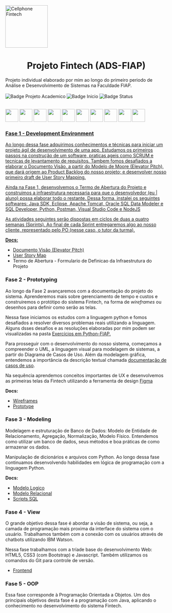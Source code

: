 <img width="132" alt="Cellphone Fintech" src="https://user-images.githubusercontent.com/69209788/189362730-a2bd712a-6a15-475a-8f9e-5c53ce4337b8.png">
<h1 align="center"> Projeto Fintech (ADS-FIAP) </h1>


Projeto individual elaborado por mim ao longo do primeiro periodo de Análise e Desenvolvimento de Sistemas na Faculdade FIAP. </br> </br>
![Badge Projeto Academico](https://img.shields.io/static/v1?label=projeto&message=academico&color=brightgreen) ![Badge Inicio](https://img.shields.io/static/v1?label=inicio&message=agosto2022&color=yellowgreen) ![Badge Status](https://img.shields.io/static/v1?label=status&message=em%20desenvolvimento&color=yellow)

</br><img src="https://cdn.jsdelivr.net/gh/devicons/devicon/icons/python/python-original.svg" width="40" height="40"/> 
<img src="https://cdn.jsdelivr.net/gh/devicons/devicon/icons/figma/figma-original.svg" width="40" height="40"/> 
<img src="https://cdn.jsdelivr.net/gh/devicons/devicon/icons/oracle/oracle-original.svg" width="40" height="40"/>
<img src="https://cdn.jsdelivr.net/gh/devicons/devicon/icons/html5/html5-original.svg" width="40" height="40" />
<img src="https://cdn.jsdelivr.net/gh/devicons/devicon/icons/css3/css3-original.svg" width="40" height="40" />
<img src="https://cdn.jsdelivr.net/gh/devicons/devicon/icons/javascript/javascript-original.svg" width="40" height="40" />
<img src="https://cdn.jsdelivr.net/gh/devicons/devicon/icons/bootstrap/bootstrap-original.svg" width="40" height="40" />
<img src="https://cdn.jsdelivr.net/gh/devicons/devicon/icons/git/git-original.svg" width="40" height="40" />
<img src="https://cdn.jsdelivr.net/gh/devicons/devicon/icons/nodejs/nodejs-original.svg" width="40" height="40"/> 
<a href="https://www.java.com/pt-BR/download/"><img src="https://cdn.jsdelivr.net/gh/devicons/devicon/icons/java/java-original.svg" width="40" height="40" />

<h3>Fase 1 - Development Environment</h3>
<p>Ao longo dessa fase adquirimos conhecimentos e técnicas para iniciar um projeto ágil de desenvolvimento de uma app. Estudamos os primeiros passos na construção de um software, praticas ageis como SCRUM e tecnicas de levantamento de requisitos. Tambem fomos desafiados a elaborar o Documento Visão, a partir do Modelo de Moore (Elevator Pitch), que dará origem ao Product Backlog do nosso projeto; e desenvolver nosso primeiro draft de User Story Mapping. </p>

<p>Ainda na Fase 1, desenvolvemos o Termo de Abertura do Projeto e construimos a infraestrutura necessaria para que o desenvolvedor (eu | aluno) possa elaborar todo o restante. Dessa forma, instalei os seguintes softwares: Java SDK, Eclipse, Apache Tomcat, Oracle SQL Data Modeler e SQL Developer, Python, Postman, Visual Studio Code e NodeJS</p>

<p>As atividades seguintes serão dispostas em ciclos de duas a quatro semanas (Sprints). Ao final de cada Sprint entregaremos algo ao nosso cliente, representado pelo PO (nesse caso, o tutor da turma).</p>
    
<b> Docs: </b>
<ul>
<li><a href= "https://github.com/brunoesm07/Projeto_Fintech_ADS-FIAP/blob/main/pdf/Atividade%20-%20Elaborando%20o%20Documento%20Vis%C3%A3o%20do%20Sistema%20%E2%80%93%20FINTECH.pdf">Documento Visão (Elevator Pitch)</a></li>
<li><a href= "https://github.com/brunoesm07/Projeto_Fintech_ADS-FIAP/blob/main/pdf/Atividade%20-%20User%20Story%20Map.pdf">User Story Map</a></li>
<li>Termo de Abertura - Formulario de Definicao da Infraestrutura do Projeto</li>
</ul>

<h3>Fase 2 - Prototyping</h3>

<p>Ao longo da Fase 2 avançaremos com a documentação do projeto do sistema. Aprenderemos mais sobre gerenciamento de tempo e custos e construiremos o protótipo do sistema Fintech, na forma de <i>wireframes</i> ou desenhos para definir como serão as telas.</p>

<p>Nessa fase iniciamos os estudos com a linguagem python e fomos desafiados a resolver diversos problemas reais utilizando a linguagem. Alguns dsses desafios e as resoluções elaboradas por mim podem ser visualizadas na pasta <a href="https://github.com/brunoesm07/Projeto_Fintech_ADS-FIAP/tree/main/Exerc%C3%ADcios%20em%20Python-FIAP">Exercícios em Python-FIAP.</a> </p>

<p>Para prosseguir com o desenvolvimento do nosso sistema, começamos a compreender o UML, a linguagem visual para modelagem de sistemas, a partir do Diagrama de Casos de Uso. Além da modelagem gráfica, entendemos a importância da descrição textual chamada <a href="https://github.com/brunoesm07/Projeto_Fintech_ADS-FIAP/blob/main/Documenta%C3%A7%C3%A3o%20de%20Casos%20de%20Uso%20-%20ex.01.pdf">documentação de casos de uso</a>.</p>

<p>Na sequência aprendemos conceitos importantes de UX e desenvolvemos as primeiras telas da Fintech utilizando a ferramenta de design <a href="https://www.figma.com/">Figma</a></p>

<b> Docs: </b>
<ul>
<li><a href="https://github.com/brunoesm07/Projeto_Fintech_ADS-FIAP/blob/main/pdf/Wireframes%20Fintech%20RM96757.pdf">Wireframes</a></li>
<li><a href="https://www.figma.com/proto/kEolXTRo4BhvPDdAZy4FBL/Wireframes-Fintech?node-id=1%3A2&scaling=scale-down&page-id=0%3A1&starting-point-node-id=1%3A2">Prototype</a></li>
</ul>

<h3>Fase 3 - Modeling</h3>

<p>Modelagem e estruturação de Banco de Dados: Modelo de Entidade de Relacionamento, Agregação, Normalização, Modelo Físico. Entendemos como utilizar um banco de dados, seus métodos e boa práticas de como armazenar os dados.</p>
<p>Manipulação de dicionários e arquivos com Python. Ao longo dessa fase continuamos desenvolvendo habilidades em lógica de programação com a linguagem Python.</p>

<b> Docs: </b>
<ul>
<li><a href="https://github.com/brunoesm07/Projeto_Fintech_ADS-FIAP/blob/main/Modelagem%20BD%20Fintech/modeloLogico.png">Modelo Logico</a></li>
<li><a href="https://github.com/brunoesm07/Projeto_Fintech_ADS-FIAP/blob/main/Modelagem%20BD%20Fintech/Modelo_Relacional.png">Modelo Relacional</a></li>
<li><a href="https://github.com/brunoesm07/Projeto_Fintech_ADS-FIAP/blob/main/Modelagem%20BD%20Fintech/Scripts%20SQL.ddl">Scripts SQL</a></li>
</ul>

<h3>Fase 4 - View</h3>

O grande objetivo dessa fase é abordar a visão de sistema, ou seja, a camada de programação mais proxima da interface do sistema com o usuário. Trabalhamos também com a conexão com os usuários através de chatbots utilizando IBM Watson.

Nessa fase trabalhamos com a tríade base do desenvolvimento Web: HTML5, CSS3 (com Bootstrap) e Javascript. Também utilizamos os comandos do Git para controle de versão.

<ul>
<li><a href="https://github.com/brunoesm07/Projeto_Fintech_ADS-FIAP/tree/main/Frontend">Frontend</a></li>
</ul>

<h3>Fase 5 - OOP</h3>

Essa fase corresponde à Programação Orientada a Objetos. Um dos principais objetivos desta fase é a programação com Java, aplicando o conhecimento no desenvolvimento do sistema Fintech.

